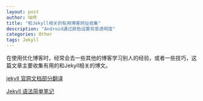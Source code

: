```yaml
---
layout: post
author: 咕咚
title: "和Jekyll相关的有用博客网址收集"
description: "Android通过颜色设置背景透明度"
categories: Other
tags: Jekyll
---
```

在使用优化博客时，经常会去一些其他的博客学习别人的经验，或者一些技巧，这篇文章主要收集有用的和Jekyll相关的博文。

[jekyll 官网文档部分翻译](http://blog.csdn.net/maoxunxing/article/details/40479753)

[Jekyll 语法简单笔记](http://ju.outofmemory.cn/entry/98471)

